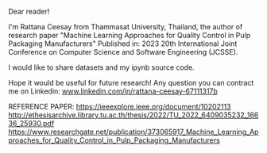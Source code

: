 Dear reader! 

I'm Rattana Ceesay from Thammasat University, Thailand, the author of research paper "Machine Learning Approaches for Quality Control in Pulp Packaging Manufacturers"
Published in: 2023 20th International Joint Conference on Computer Science and Software Engineering (JCSSE).

I would like to share datasets and my ipynb source code.

Hope it would be useful for future research!
Any question you can contract me on Linkedin: www.linkedin.com/in/rattana-ceesay-67111317b

REFERENCE PAPER: https://ieeexplore.ieee.org/document/10202113
                 http://ethesisarchive.library.tu.ac.th/thesis/2022/TU_2022_6409035232_16636_25930.pdf
                 https://www.researchgate.net/publication/373065917_Machine_Learning_Approaches_for_Quality_Control_in_Pulp_Packaging_Manufacturers
